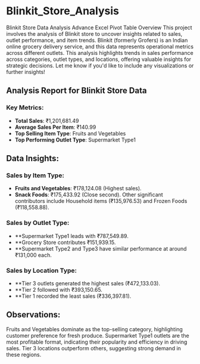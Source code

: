 # Blinkit_Store_Analysis

Blinkit Store Data Analysis Advance Excel Pivot Table Overview This project involves the analysis of Blinkit store to uncover insights related to sales, outlet performance, and item trends. Blinkit (formerly Grofers) is an Indian online grocery delivery service, and this data represents operational metrics across different outlets.
This analysis highlights trends in sales performance across categories, outlet types, and locations, offering valuable insights for strategic decisions. Let me know if you'd like to include any visualizations or further insights!

## Analysis Report for Blinkit Store Data
### Key Metrics:

- **Total Sales**: ₹1,201,681.49
- **Average Sales Per Item**: ₹140.99
- **Top Selling Item Type**: Fruits and Vegetables
- **Top Performing Outlet Type**: Supermarket Type1

## Data Insights:

### Sales by Item Type:

- **Fruits and Vegetables**: ₹178,124.08 (Highest sales).
- **Snack Foods**: ₹175,433.92 (Close second).
Other significant contributors include Household items (₹135,976.53) and Frozen Foods (₹118,558.88).

### Sales by Outlet Type:

- **Supermarket Type1 leads with ₹787,549.89.
- **Grocery Store contributes ₹151,939.15.
- **Supermarket Type2 and Type3 have similar performance at around ₹131,000 each.

### Sales by Location Type:

- **Tier 3 outlets generated the highest sales (₹472,133.03).
- **Tier 2 followed with ₹393,150.65.
- **Tier 1 recorded the least sales (₹336,397.81).

## Observations:
Fruits and Vegetables dominate as the top-selling category, highlighting customer preference for fresh produce.
Supermarket Type1 outlets are the most profitable format, indicating their popularity and efficiency in driving sales.
Tier 3 locations outperform others, suggesting strong demand in these regions.

